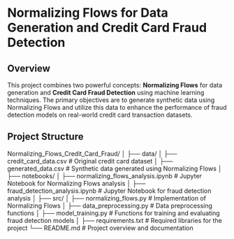 # Normalizing Flows for Data Generation and Credit Card Fraud Detection

## Overview

This project combines two powerful concepts: **Normalizing Flows** for data generation and **Credit Card Fraud Detection** using machine learning techniques. The primary objectives are to generate synthetic data using Normalizing Flows and utilize this data to enhance the performance of fraud detection models on real-world credit card transaction datasets.

## Project Structure

Normalizing_Flows_Credit_Card_Fraud/ │ ├── data/ │ ├── credit_card_data.csv # Original credit card dataset │ ├── generated_data.csv # Synthetic data generated using Normalizing Flows │ ├── notebooks/ │ ├── normalizing_flows_analysis.ipynb # Jupyter Notebook for Normalizing Flows analysis │ ├── fraud_detection_analysis.ipynb # Jupyter Notebook for fraud detection analysis │ ├── src/ │ ├── normalizing_flows.py # Implementation of Normalizing Flows │ ├── data_preprocessing.py # Data preprocessing functions │ ├── model_training.py # Functions for training and evaluating fraud detection models │ ├── requirements.txt # Required libraries for the project └── README.md # Project overview and documentation

